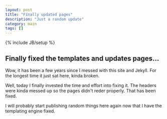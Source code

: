 ```yaml
---
layout: post
title: "Finally updated pages"
description: "Just a random update"
category: main 
tags: []
---
```

{% include JB/setup %}

## Finally fixed the templates and updates pages...

Wow, it has been a few years since I messed with this site and Jekyll.  For the longest time it just sat here, kinda broken.

Well, today I finally invested the time and effort into fixing it.  The headers were kinda messed up so the pages didn't reder properly.  That has been fixed.

I will probably start publishing random things here again now that I have the templating engine fixed.

